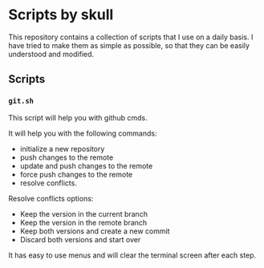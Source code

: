 # Scripts by skull

This repository contains a collection of scripts that I use on a daily basis. I have tried to make them as simple as possible, so that they can be easily understood and modified.

## Scripts

### `git.sh`

This script will help you with github cmds.

It will help you with the following commands:

- initialize a new repository
- push changes to the remote
- update and push changes to the remote
- force push changes to the remote
- resolve conflicts.

Resolve conflicts options:
- Keep the version in the current branch
- Keep the version in the remote branch
- Keep both versions and create a new commit
- Discard both versions and start over

It has easy to use menus and will clear the terminal screen after each step.
